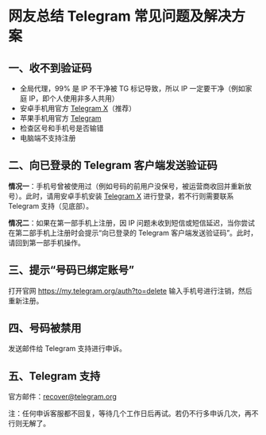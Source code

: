 # 网友总结 Telegram 常见问题及解决方案

## 一、收不到验证码

- 全局代理，99% 是 IP 不干净被 TG 标记导致，所以 IP 一定要干净（例如家庭 IP，即个人使用非多人共用）
- 安卓手机用官方 [Telegram X](https://apkpure.com/cn/telegram-x/org.thunderdog.challegram)（推荐）
- 苹果手机用官方 [Telegram](https://apps.apple.com/us/app/telegram-messenger/id686449807)
- 检查区号和手机号是否输错
- 电脑端不支持注册

## 二、向已登录的 Telegram 客户端发送验证码

**情况一**：手机号曾被使用过（例如号码的前用户没保号，被运营商收回并重新放号）。此时，请用安卓手机安装 [Telegram X](https://apkpure.com/cn/telegram-x/org.thunderdog.challegram) 进行登录，若不行则需要联系 Telegram 支持（见底部）。

**情况二**：如果在第一部手机上注册，因 IP 问题未收到短信或短信延迟，当你尝试在第二部手机上注册时会提示“向已登录的 Telegram 客户端发送验证码”。此时，请回到第一部手机操作。

## 三、提示“号码已绑定账号”

打开官网 <https://my.telegram.org/auth?to=delete> 输入手机号进行注销，然后重新注册。

## 四、号码被禁用

发送邮件给 Telegram 支持进行申诉。

## 五、Telegram 支持

官方邮件：<recover@telegram.org>

注：任何申诉客服都不回复，等待几个工作日后再试。若仍不行多申诉几次，再不行则无解了。
